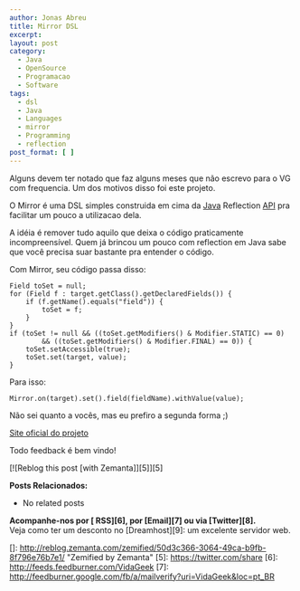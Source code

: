 ```yaml
---
author: Jonas Abreu
title: Mirror DSL
excerpt:
layout: post
category:
  - Java
  - OpenSource
  - Programacao
  - Software
tags:
  - dsl
  - Java
  - Languages
  - mirror
  - Programming
  - reflection
post_format: [ ]
---
```

Alguns devem ter notado que faz alguns meses que não escrevo para o VG com frequencia. Um dos motivos disso foi este projeto.

O Mirror é uma DSL simples construida em cima da [Java][1] Reflection [API][2] pra facilitar um pouco a utilizacao dela.

A idéia é remover tudo aquilo que deixa o código praticamente incompreensível. Quem já brincou um pouco com reflection em Java sabe que você precisa suar bastante pra entender o código.

Com Mirror, seu código passa disso:

    
    Field toSet = null;
    for (Field f : target.getClass().getDeclaredFields()) {
        if (f.getName().equals("field")) {
            toSet = f;
        }
    }
    if (toSet != null && ((toSet.getModifiers() & Modifier.STATIC) == 0)
            && ((toSet.getModifiers() & Modifier.FINAL) == 0)) {
        toSet.setAccessible(true);
        toSet.set(target, value);
    }
    

Para isso:

    
    Mirror.on(target).set().field(fieldName).withValue(value);
    

Não sei quanto a vocês, mas eu prefiro a segunda forma ;)

[Site oficial do projeto][3]

Todo feedback é bem vindo!

[![Reblog this post [with Zemanta]][5]][5]

**Posts Relacionados:** 
*   No related posts









**Acompanhe-nos por [ RSS][6], por [Email][7] ou via [Twitter][8].**  
Veja como ter um desconto no [Dreamhost][9]: um excelente servidor web.

 [1]: http://en.wikipedia.org/wiki/Java_%28programming_language%29 "Java (programming language)"
 [2]: http://en.wikipedia.org/wiki/Application_programming_interface "Application programming interface"
 [3]: http://projetos.vidageek.net/mirror/
 []: http://reblog.zemanta.com/zemified/50d3c366-3064-49ca-b9fb-8f796e76b7e1/ "Zemified by Zemanta"
 [5]: https://twitter.com/share
 [6]: http://feeds.feedburner.com/VidaGeek
 [7]: http://feedburner.google.com/fb/a/mailverify?uri=VidaGeek&loc=pt_BR


